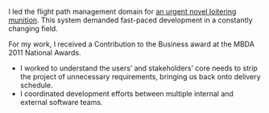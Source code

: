 I led the flight path management domain for [an urgent novel loitering munition](https://www.mbda-systems.com/press-releases/team-lm-launches-fire-shadow-to-meet-uk-mod-loitering-munition-requirement/). This system demanded fast-paced development in a constantly changing field.

For my work, I received a Contribution to the Business award at the MBDA 2011 National Awards.

-	I worked to understand the users’ and stakeholders’ core needs to strip the project of unnecessary requirements, bringing us back onto delivery schedule.
-	I coordinated development efforts between multiple internal and external software teams.